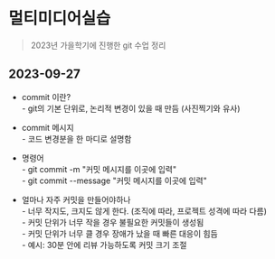 # 멀티미디어실습

> 2023년 가을학기에 진행한 git 수업 정리

## 2023-09-27
- commit 이란? 
<br>- git의 기본 단위로, 논리적 변경이 있을 때 만듬 (사진찍기와 유사)

- commit 메시지
<br>- 코드 변경분을 한 마디로 설명함
- 명령어
<br>- git commit -m "커밋 메시지를 이곳에 입력"
<br>- git commit --message "커밋 메시지를 이곳에 입력"
- 얼마나 자주 커밋을 만들어야하나
<br>- 너무 작지도, 크지도 않게 한다. (조직에 따라, 프로젝트 성격에 따라 다름)
<br>- 커밋 단위가 너무 작을 경우 불필요한 커밋들이 생성됨
<br>- 커밋 단위가 너무 클 경우 장애가 났을 때 빠른 대응이 힘듬
<br>- 예시: 30분 안에 리뷰 가능하도록 커밋 크기 조절